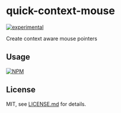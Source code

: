 # quick-context-mouse

[![experimental](http://badges.github.io/stability-badges/dist/experimental.svg)](http://github.com/badges/stability-badges)

Create context aware mouse pointers

## Usage

[![NPM](https://nodei.co/npm/quick-context-mouse.png)](https://www.npmjs.com/package/quick-context-mouse)

## License

MIT, see [LICENSE.md](http://github.com/Jam3/quick-context-mouse/blob/master/LICENSE.md) for details.
